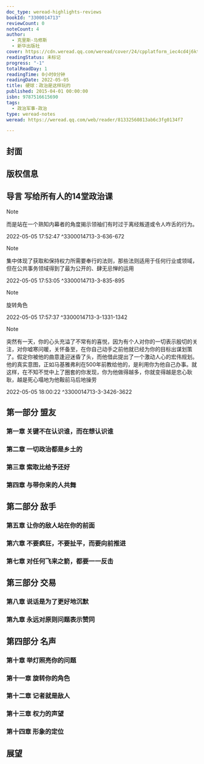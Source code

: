 ```yaml
---
doc_type: weread-highlights-reviews
bookId: "3300014713"
reviewCount: 0
noteCount: 4
author:
  - 克里斯·马修斯
  - 新华出版社
cover: https://cdn.weread.qq.com/weread/cover/24/cpplatform_iec4cd4j6ktrstocbs6fwo/t7_cpplatform_iec4cd4j6ktrstocbs6fwo1677056767.jpg
readingStatus: 未标记
progress: "-1"
totalReadDay: 1
readingTime: 0小时0分钟
readingDate: 2022-05-05
title: 硬球：政治是这样玩的
published: 2015-04-01 00:00:00
isbn: 9787516615690
tags:
  - 政治军事-政治
type: weread-notes
weread: https://weread.qq.com/web/reader/81332560813ab6c3fg0134f7

---
```



## 封面

## 版权信息

## 导言 写给所有人的14堂政治课

> [!NOTE] 
> 而是站在一个熟知内幕者的角度揭示领袖们有时过于离经叛道或令人咋舌的行为。
> 
> 2022-05-05 17:52:47 ^3300014713-3-636-672

> [!NOTE] 
> 集中体现了获取和保持权力所需要奉行的法则，那些法则适用于任何行业或领域，但在公共事务领域得到了最为公开的、肆无忌惮的运用
> 
> 2022-05-05 17:53:05 ^3300014713-3-835-895

> [!NOTE] 
> 旋转角色
> 
> 2022-05-05 17:57:37 ^3300014713-3-1331-1342

> [!NOTE] 
> 突然有一天，你的心头充溢了不常有的喜悦，因为有个人对你的一切表示殷切的关注，对你嘘寒问暖，关怀备至，在你自己动手之前他就已经为你的目标出谋划策了。假定你被他的曲意逢迎迷昏了头，而他借此提出了一个激动人心的宏伟规划。他的真实意图，正如马基雅弗利在500年前教给他的，是利用你为他自己办事。就这样，在不知不觉中上了圈套的你发现，你为他做得越多，你就变得越是忠心耿耿，越是死心塌地为他鞍前马后地操劳
> 
> 2022-05-05 18:00:22 ^3300014713-3-3426-3622

## 第一部分 盟友

### 第一章 关键不在认识谁，而在想认识谁

### 第二章 一切政治都是乡土的

### 第三章 索取比给予还好

### 第四章 与带你来的人共舞

## 第二部分 敌手

### 第五章 让你的敌人站在你的前面

### 第六章 不要疯狂，不要扯平，而要向前推进

### 第七章 对任何飞来之箭，都要一一反击

## 第三部分 交易

### 第八章 说话是为了更好地沉默

### 第九章 永远对原则问题表示赞同

## 第四部分 名声

### 第十章 举灯照亮你的问题

### 第十一章 旋转你的角色

### 第十二章 记者就是敌人

### 第十三章 权力的声望

### 第十四章 形象的定位

## 展望


